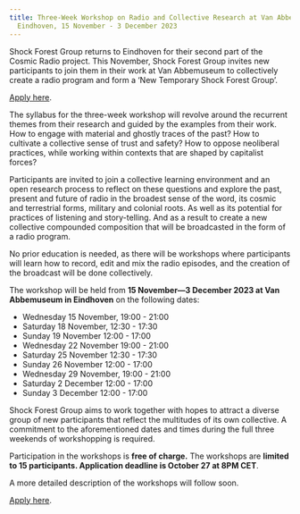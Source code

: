 ```yaml
---
title: Three-Week Workshop on Radio and Collective Research at Van Abbemuseum in
  Eindhoven, 15 November - 3 December 2023
---
```

Shock Forest Group returns to Eindhoven for their second part of the Cosmic Radio project. This November, Shock Forest Group invites new participants to join them in their work at Van Abbemuseum to collectively create a radio program and form a ‘New Temporary Shock Forest Group’. [](https://forms.gle/RwrVanRAWN5w8vZB7)

[Apply here](https://forms.gle/RwrVanRAWN5w8vZB7).

The syllabus for the three-week workshop will revolve around the recurrent themes from their research and guided by the examples from their work. How to engage with material and ghostly traces of the past? How to cultivate a collective sense of trust and safety? How to oppose neoliberal practices, while working within contexts that are shaped by capitalist forces? 

Participants are invited to join a collective learning environment and an open research process to reflect on these questions and explore the past, present and future of radio in the broadest sense of the word, its cosmic and terrestrial forms, military and colonial roots. As well as its potential for practices of listening and story-telling. And as a result to create a new collective compounded composition that will be broadcasted in the form of a radio program.

No prior education is needed, as there will be workshops where participants will learn how to record, edit and mix the radio episodes, and the creation of the broadcast will be done collectively. 

The workshop will be held from **15 November—3 December 2023 at Van Abbemuseum in Eindhoven** on the following dates:

* Wednesday 15 November, 19:00 - 21:00 
* Saturday 18 November, 12:30 - 17:30
* Sunday 19 November 12:00 - 17:00
* Wednesday 22 November 19:00 - 21:00
* Saturday 25 November 12:30 - 17:30
* Sunday 26 November 12:00 - 17:00
* Wednesday 29 November, 19:00 - 21:00 
* Saturday 2 December 12:00 - 17:00
* Sunday 3 December 12:00 - 17:00

Shock Forest Group aims to work together with hopes to attract a diverse group of new participants that reflect the multitudes of its own collective. A commitment to the aforementioned dates and times during the full three weekends of workshopping is required. 

Participation in the workshops is **free of charge.** The workshops are **limited to 15 participants. Application deadline is October 27 at 8PM CET**.

A more detailed description of the workshops will follow soon.

[](https://forms.gle/opdo1gb72DsssYDE7)[Apply here](https://forms.gle/RwrVanRAWN5w8vZB7).